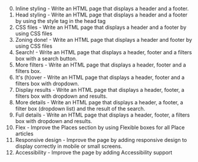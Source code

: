 0. Inline styling - Write an HTML page that displays a header and a footer.
1. Head styling - Write an HTML page that displays a header and a footer by using the style tag in the head tag
2. CSS files - Write an HTML page that displays a header and a footer by using CSS files
3. Zoning done! - Write an HTML page that displays a header and footer by using CSS files
4. Search! - Write an HTML page that displays a header, footer and a filters box with a search button.
5. More filters - Write an HTML page that displays a header, footer and a filters box.
6. It's (h)over - Write an HTML page that displays a header, footer and a filters box with dropdown.
7. Display results - Write an HTML page that displays a header, footer, a filters box with dropdown and results.
8. More details - Write an HTML page that displays a header, a footer, a filter box (dropdown list) and the result of the search.
9. Full details - Write an HTML page that displays a header, footer, a filters box with dropdown and results.
10. Flex - Improve the Places section by using Flexible boxes for all Place articles
11. Responsive design - Improve the page by adding responsive design to display correctly in mobile or small screens.
12. Accessibility - Improve the page by adding Accessibility support
